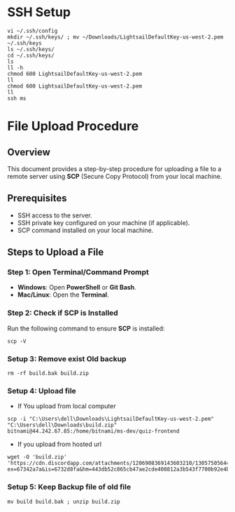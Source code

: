 # SSH Setup

```
vi ~/.ssh/config
mkdir ~/.ssh/keys/ ; mv ~/Downloads/LightsailDefaultKey-us-west-2.pem ~/.ssh/keys
ls ~/.ssh/keys/
cd ~/.ssh/keys/
ls
ll -h
chmod 600 LightsailDefaultKey-us-west-2.pem
ll
chmod 600 LightsailDefaultKey-us-west-2.pem
ll
ssh ms
```

# File Upload Procedure

## Overview

This document provides a step-by-step procedure for uploading a file to a remote server using **SCP** (Secure Copy Protocol) from your local machine.

## Prerequisites

- SSH access to the server.
- SSH private key configured on your machine (if applicable).
- SCP command installed on your local machine.

## Steps to Upload a File

### Step 1: Open Terminal/Command Prompt

- **Windows**: Open **PowerShell** or **Git Bash**.
- **Mac/Linux**: Open the **Terminal**.

### Step 2: Check if SCP is Installed

Run the following command to ensure **SCP** is installed:

```
scp -V
```

### Setup 3: Remove exist Old backup

```
rm -rf build.bak build.zip
```

### Setup 4: Upload file

- If You upload from local computer

```
scp -i "C:\Users\dell\Downloads\LightsailDefaultKey-us-west-2.pem" "C:\Users\dell\Downloads\build.zip" bitnami@44.242.67.85:/home/bitnami/ms-dev/quiz-frontend
```

- If you upload from hosted url

```
wget -O 'build.zip' 'https://cdn.discordapp.com/attachments/1206908369143603210/1305750564499357767/build.zip?ex=67342a7a&is=6732d8fa&hm=443db52c865cb47ae2cde408812a3b543f7700b92e4b4f8d75aab267af2af92d&'
```

### Setup 5: Keep Backup file of old file

```
mv build build.bak ; unzip build.zip
```
